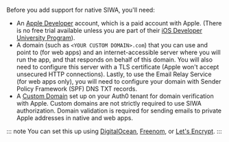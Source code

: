 Before you add support for native SIWA, you'll need:

* An [Apple Developer](https://developer.apple.com/programs/) account, which is a paid account with Apple. (There is no free trial available unless you are part of their [iOS Developer University Program](https://developer.apple.com/support/compare-memberships/)).
* A domain (such as `<YOUR CUSTOM DOMAIN>.com`) that you can use and point to (for web apps) and an internet-accessible server where you will run the app, and that responds on behalf of this domain. You will also need to configure this server with a TLS certificate (Apple won't accept unsecured HTTP connections). Lastly, to use the Email Relay Service (for web apps only), you will need to configure your domain with Sender Policy Framework (SPF) DNS TXT records. 
* A [Custom Domain](/custom-domains) set up on your Auth0 tenant for domain verification with Apple. Custom domains are not strictly required to use SIWA authorization. Domain validation is required for sending emails to private Apple addresses in native and web apps. 

::: note
You can set this up using [DigitalOcean](https://www.digitalocean.com/community/tutorials/how-to-install-nginx-on-ubuntu-18-04), [Freenom](https://freenom.com/), or [Let's Encrypt](https://letsencrypt.org/).
:::